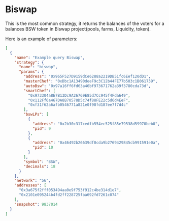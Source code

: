 # Biswap

This is the most common strategy, it returns the balances of the voters for a balances BSW token
in Biswap project(pools, farms, Liquidity, token).

Here is an example of parameters:
```json
[
  {
    "name": "Example query Biswap",
    "strategy": {
      "name": "biswap",
      "params": {
        "address": "0x965F527D9159dCe6288a2219DB51fc6Eef120dD1",
        "masterChef": "0xDbc1A13490deeF9c3C12b44FE77b503c1B061739",
        "autoBsw": "0x97a16ff6fd63a46bf973671762a39f3780cda73d",
        "smartChef": [
          "0x973304a8E7B13Dc9A26769E85d7Cc945f4Fda649",
          "0x112Ff6a467DA8B70578D5c74f88FE22c5d6d4EeF",
          "0xf31f62a6afb0546771a821e0f98fd187ee7f7d4c"
        ],
        "bswLPs": [
          {
            "address": "0x2b30c317cedfb554ec525f85e79538d59970beb0",
            "pid": 9
          },
          {
            "address": "0x46492b26639df0cda9b2769429845cb991591e0a",
            "pid": 10
          }
        ],
        "symbol": "BSW",
        "decimals": 18
      }
    },
    "network": "56",
    "addresses": [
      "0x3a675f2fff053494aa0e9f753f912c4be314d1e7",
      "0x2101e095244b4fd2ff228725faa692fd7261c074"
    ],
    "snapshot": 9837014
  }
]

```
